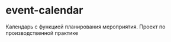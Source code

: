# event-calendar
Календарь с функцией планирования мероприятия. Проект по производственной практике
